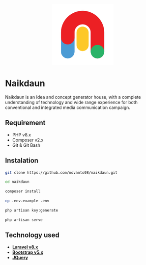 <p align="center">
    <img src="public/assets/img/logo/logo.png" width="200">
</p>

# Naikdaun

Naikdaun is an Idea and concept generator house, with a complete understanding of technology and wide range experience for both conventional and integrated media communication campaign.

## Requirement

-   PHP v8.x
-   Composer v2.x
-   Git & Git Bash

## Instalation

```bash
git clone https://github.com/novanto08/naikdaun.git
```

```bash
cd naikdaun
```

```bash
composer install
```

```bash
cp .env.example .env
```

```bash
php artisan key:generate
```

```bash
php artisan serve
```

## Technology used

- **[Laravel v8.x](https://laravel.com/docs/8.x)**
- **[Bootstrap v5.x](https://getbootstrap.com/)**
- **[JQuery](https://jquery.com/)**
